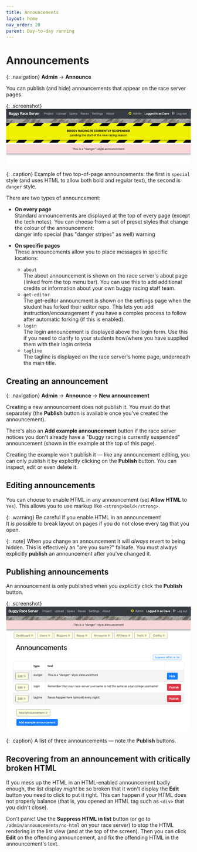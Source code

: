```yaml
---
title: Announcements
layout: home
nav_order: 20
parent: Day-to-day running
---
```



# Announcements

{: .navigation}
**Admin** → **Announce**

You can publish (and hide) announcements that appear on the race server pages.

{: .screenshot}
![Screenshot showing two example top-of-page announcements](/docs/img/screenshots/example-announcements.png)

{: .caption}
Example of two top-of-page announcements: the first is `special` style (and
uses HTML to allow both bold and regular text), the second is `danger` style.

There are two types of announcement:

* **On every page**  
  Standard announcements are displayed at the top of every page (except the tech
  notes). You can choose from a set of preset styles that change the colour of
  the announcement:  
  <span class="announce-example announce-danger">danger</span>
  <span class="announce-example announce-info">info</span>
  <span class="announce-example announce-special">special (has "danger stripes" as well)</span>
  <span class="announce-example announce-warning">warning</span>

* **On specific pages**  
  These announcements allow you to place messages in specific locations:
    * `about`  
      The about announcement is shown on the race server's about page (linked
      from the top menu bar). You can use this to add additional credits or
      information about your own buggy racing staff team.
    * `get-editor`  
      The get-editor announcment is shown on the settings page when the student
      has forked their editor repo. This lets you add instruction/encouragement
      if you have a complex process to follow after automatic forking (if this
      is enabled).
    * `login`  
      The login announcement is displayed above the login form. Use this if
      you need to clarify to your students how/where you have supplied them
      with their login criteria
    * `tagline`  
      The tagline is displayed on the race server's home page, underneath
      the main title.

## Creating an announcement

{: .navigation}
**Admin** → **Announce** → **New announcement**

Creating a new announcement does not publish it. You must do that separately
(the **Publish** button is available once you've created the announcement).

There's also an **Add example announcement** button if the race server notices
you don't already have a "Buggy racing is currently suspended" announcement
(shown in the example at the top of this page).

Creating the example won't publish it — like any announcement editing, you can
only publish it by explicitly clicking on the **Publish** button. You can
inspect, edit or even delete it.


## Editing announcements

You can choose to enable HTML in any announcement (set **Allow HTML** to `Yes`).
This allows you to use markup like `<strong>bold</strong>`.

{: .warning}
Be careful if you enable HTML in an announcement!  
It _is_ possible to break layout on pages if you do not close every tag that you
open.

{: .note}
When you change an announcement it will _always_ revert to being hidden. This
is effectively an "are you sure?" failsafe. You must always explicitly
**publish** an announcement after you've changed it.


## Publishing announcements

An announcement is only published when you _explicitly_ click the **Publish**
button.

{: .screenshot}
![Screenshot showing announcement list](/docs/img/screenshots/announcement-list.png)

{: .caption}
A list of three announcements — note the **Publish** buttons.


## Recovering from an announcement with critically broken HTML

If you mess up the HTML in an HTML-enabled announcement badly enough, the list
display _might_ be so broken that it won't display the **Edit** button you need
to click to put it right. This can happen if your HTML does not properly
balance (that is, you opened an HTML tag such as `<div>` that you didn't close).

Don't panic! Use the **Suppress HTML in list** button (or go to
`/admin/announcements/no-html` on your race server) to stop the HTML rendering
in the list view (and at the top of the screen). Then you can click **Edit** on
the offending announcement, and fix the offending HTML in the announcement's
text.

